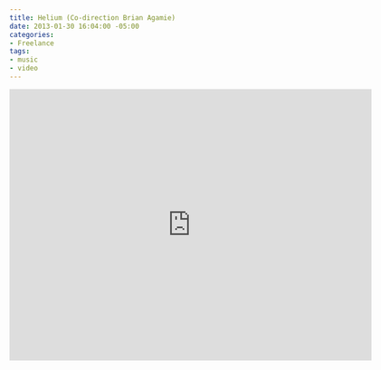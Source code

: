 ```yaml
---
title: Helium (Co-direction Brian Agamie)
date: 2013-01-30 16:04:00 -05:00
categories:
- Freelance
tags:
- music
- video
---
```


<div class="video-widescreen">
	<iframe src="https://player.vimeo.com/video/501246929?&loop=1" width="640" height="480" frameborder="0" webkitallowfullscreen mozallowfullscreen allowfullscreen allow="autoplay" background="1"></iframe>
</div>

